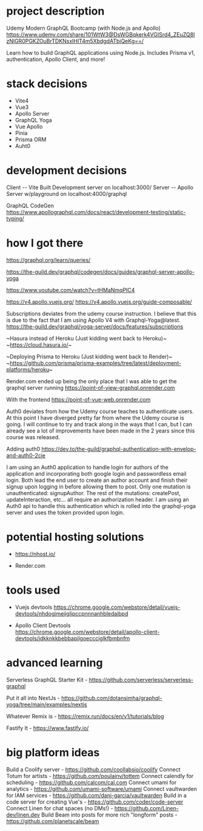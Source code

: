 # project description

Udemy Modern GraphQL Bootcamp (with Node.js and Apollo)
https://www.udemy.com/share/101WtW3@DsWGBqkerk4VGISrd4_ZEuZQ8IzNlGR0PGKZOuBrTDKNsxlHIT4m5XbdgdATbiQeKg==/

Learn how to build GraphQL applications using Node.js. Includes Prisma v1, authentication, Apollo Client, and more!

# stack decisions

- Vite4
- Vue3
- Apollo Server
- GraphQL Yoga
- Vue Apollo
- Pinia
- Prisma ORM
- Auht0

# development decisions

Client -- Vite Built Development server on localhost:3000/
Server -- Apollo Server w/playground on localhost:4000/graphql

GraphQL CodeGen
https://www.apollographql.com/docs/react/development-testing/static-typing/

# how I got there

https://graphql.org/learn/queries/

https://the-guild.dev/graphql/codegen/docs/guides/graphql-server-apollo-yoga

https://www.youtube.com/watch?v=tHMaNmqPIC4

https://v4.apollo.vuejs.org/
https://v4.apollo.vuejs.org/guide-composable/

Subscriptions deviates from the udemy course instruction. I believe that this is due to the fact that I am using Apollo V4 with Graphql-Yoga@latest. https://the-guild.dev/graphql/yoga-server/docs/features/subscriptions

~Hasura instead of Heroku (Just kidding went back to Heroku)~
~https://cloud.hasura.io/~

~Deploying Prisma to Heroku (Just kidding went back to Render)~
~https://github.com/prisma/prisma-examples/tree/latest/deployment-platforms/heroku~

Render.com ended up being the only place that I was able to get the graphql server running
https://point-of-view-graphql.onrender.com

With the frontend
https://point-of-vue-web.onrender.com

Auth0 deviates from how the Udemy course teaches to authenticate users. At this point I have diverged pretty far from where the Udemy course is going. I will continue to try and track along in the ways that I can, but I can already see a lot of improvements have been made in the 2 years since this course was released.

Adding auth0
https://dev.to/the-guild/graphql-authentication-with-envelop-and-auth0-2cie

I am using an Auth0 application to handle login for authors of the application and incorporating both google login and passwordless email login. Both lead the end user to create an author account and finish their signup upon logging in before allowing them to post. Only one mutation is unauthenticated: signupAuthor. The rest of the mutations: createPost, updateInteraction, etc... all require an authorization header. I am using an Auth0 api to handle this authentication which is rolled into the graphql-yoga server and uses the token provided upon login.



# potential hosting solutions

- https://nhost.io/

- Render.com

# tools used

- Vuejs devtools https://chrome.google.com/webstore/detail/vuejs-devtools/nhdogjmejiglipccpnnnanhbledajbpd

- Apollo Client Devtools https://chrome.google.com/webstore/detail/apollo-client-devtools/jdkknkkbebbapilgoeccciglkfbmbnfm

# advanced learning

Serverless GraphQL Starter Kit - https://github.com/serverless/serverless-graphql

Put it all into NextJs - https://github.com/dotansimha/graphql-yoga/tree/main/examples/nextjs

Whatever Remix is - https://remix.run/docs/en/v1/tutorials/blog

Fastify It - https://www.fastify.io/

# big platform ideas

Build a Coolify server - https://github.com/coollabsio/coolify
Connect Totum for artists - https://github.com/poulainv/tottem
Connect calendly for scheduling - https://github.com/calcom/cal.com
Connect umami for analytics - https://github.com/umami-software/umami
Connect vaultwarden for IAM services - https://github.com/dani-garcia/vaultwarden
Build in a code server for creating Vue's - https://github.com/coder/code-server
Connect Linen for chat spaces (no DMs!) - https://github.com/Linen-dev/linen.dev
Build Beam into posts for more rich "longform" posts - https://github.com/planetscale/beam
